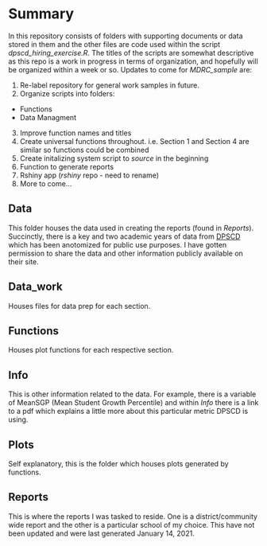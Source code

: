 # Summary
In this repository consists of folders with supporting documents or data stored in them and the other files are code used within the script *dpscd_hiring_exercise.R*. The titles of the scripts are somewhat descriptive as this repo is a work in progress in terms of organization, and hopefully will be organized within a week or so. Updates to come for *MDRC_sample* are:

1. Re-label repository for general work samples in future.
2. Organize scripts into folders:
  * Functions
  * Data Managment
3. Improve function names and titles
4. Create universal functions throughout. i.e. Section 1 and Section 4 are similar so functions could be combined
5. Create initalizing system script to *source* in the beginning
6. Function to generate reports
8. Rshiny app (*rshiny* repo - need to rename)
7. More to come...

## Data
This folder houses the data used in creating the reports (found in *Reports*). Succinctly, there is a key and two academic years of data from [DPSCD](https://www.detroitk12.org/) which has been anotomized for public use purposes. I have gotten permission to share the data and other information publicly available on their site.

## Data_work
Houses files for data prep for each section.

## Functions
Houses plot functions for each respective section.

## Info
This is other information related to the data. For example, there is a variable of MeanSGP (Mean Student Growth Percentile) and within *Info* there is a link to a pdf which explains a little more about this particular metric DPSCD is using.

## Plots
Self explanatory, this is the folder which houses plots generated by functions.

## Reports
This is where the reports I was tasked to reside. One is a district/community wide report and the other is a particular school of my choice. This have not been updated and were last generated January 14, 2021.

